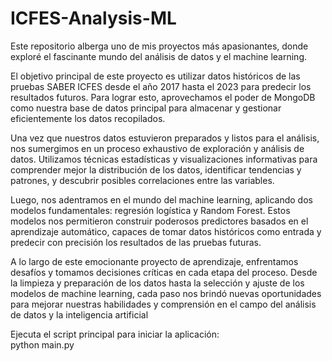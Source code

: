 # ICFES-Analysis-ML
Este repositorio alberga uno de mis proyectos más apasionantes, donde exploré el fascinante mundo del análisis de datos y el machine learning.

El objetivo principal de este proyecto es utilizar datos históricos de las pruebas SABER ICFES desde el año 2017 hasta el 2023 para predecir los resultados futuros. Para lograr esto, aprovechamos el poder de MongoDB como nuestra base de datos principal para almacenar y gestionar eficientemente los datos recopilados.

Una vez que nuestros datos estuvieron preparados y listos para el análisis, nos sumergimos en un proceso exhaustivo de exploración y análisis de datos. Utilizamos técnicas estadísticas y visualizaciones informativas para comprender mejor la distribución de los datos, identificar tendencias y patrones, y descubrir posibles correlaciones entre las variables.

Luego, nos adentramos en el mundo del machine learning, aplicando dos modelos fundamentales: regresión logística y Random Forest. Estos modelos nos permitieron construir poderosos predictores basados en el aprendizaje automático, capaces de tomar datos históricos como entrada y predecir con precisión los resultados de las pruebas futuras.

A lo largo de este emocionante proyecto de aprendizaje, enfrentamos desafíos y tomamos decisiones críticas en cada etapa del proceso. Desde la limpieza y preparación de los datos hasta la selección y ajuste de los modelos de machine learning, cada paso nos brindó nuevas oportunidades para mejorar nuestras habilidades y comprensión en el campo del análisis de datos y la inteligencia artificial



Ejecuta el script principal para iniciar la aplicación:  
python main.py



